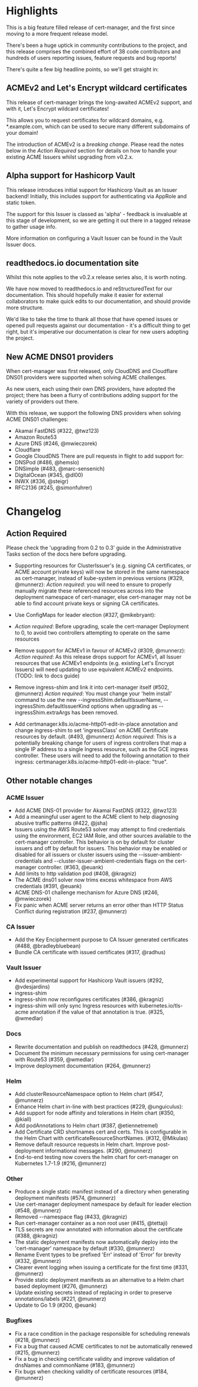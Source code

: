 # Highlights
This is a big feature filled release of cert-manager, and the first since moving to a
more frequent release model.

There's been a huge uptick in community contributions to the project, and this release
comprises the combined effort of 38 code contributors and hundreds of users reporting
issues, feature requests and bug reports!

There's quite a few big headline points, so we'll get straight in:

## ACMEv2 and Let's Encrypt wildcard certificates
This release of cert-manager brings the long-awaited ACMEv2 support, and with it, Let's Encrypt
wildcard certificates!

This allows you to request certificates for wildcard domains, e.g. \*.example.com, which can be used
to secure many different subdomains of your domain!

The introduction of ACMEv2 is a *breaking change*. Please read the notes below in the *Action Required*
section for details on how to handle your existing ACME Issuers whilst upgrading from v0.2.x.

## Alpha support for Hashicorp Vault
This release introduces initial support for Hashicorp Vault as an Issuer backend! Initially, this includes support for authenticating via AppRole and static token.

The support for this Issuer is classed as 'alpha' - feedback is invaluable at this stage of development, so we are getting it out there in a tagged release to gather usage info.

More information on configuring a Vault Issuer can be found in the Vault Issuer docs.

## readthedocs.io documentation site
Whilst this note applies to the v0.2.x release series also, it is worth noting.

We have now moved to readthedocs.io and reStructuredText for our documentation.
This should hopefully make it easier for external collaborators to make quick edits
to our documentation, and should provide more structure.

We'd like to take the time to thank all those that have opened issues or opened pull requests against
our documentation - it's a difficult thing to get right, but it's imperative our documentation is
clear for new users adopting the project.

## New ACME DNS01 providers
When cert-manager was first released, only CloudDNS and Cloudflare DNS01 providers were
supported when solving ACME challenges.

As new users, each using their own DNS providers, have adopted the project; there has been
a flurry of contributions adding support for the variety of providers out there.

With this release, we support the following DNS providers when solving ACME DNS01 challenges:

- Akamai FastDNS (#322, @twz123)
- Amazon Route53
- Azure DNS (#246, @mwieczorek)
- Cloudflare
- Google CloudDNS
There are pull requests in flight to add support for:
- DNSPod (#486, @hemslo)
- DNSimple (#483, @marc-sensenich)
- DigitalOcean (#345, @dl00)
- INWX (#336, @steigr)
- RFC2136 (#245, @simonfuhrer)

# Changelog
## Action Required
Please check the 'upgrading from 0.2 to 0.3' guide in the Administrative Tasks section of the docs here before upgrading.

- Supporting resources for ClusterIssuer's (e.g. signing CA certificates, or ACME account private keys) will now be stored in the same namespace as cert-manager, instead of kube-system in previous versions (#329, @munnerz):
  *Action required*: you will need to ensure to properly manually migrate these referenced resources across into the deployment namespace of cert-manager, else cert-manager may not be able to find account private keys or signing CA certificates.

- Use ConfigMaps for leader election (#327, @mikebryant):
- *Action required*: Before upgrading, scale the cert-manager Deployment to 0, to avoid two controllers attempting to operate on the same resources

- Remove support for ACMEv1 in favour of ACMEv2 (#309, @munnerz):
  *Action required*: As this release drops support for ACMEv1, all Issuer resources that use ACMEv1 endpoints (e.g. existing Let's Encrypt Issuers) will need updating to use equivalent ACMEv2 endpoints. (TODO: link to docs guide)

- Remove ingress-shim and link it into cert-manager itself (#502, @munnerz)
 *Action required*: You must change your 'helm install' command to use the new --ingressShim.defaultIssuerName, --ingressShim.defaultIssuerKind options when upgrading as --ingressShim.extraArgs has been removed.

- Add certmanager.k8s.io/acme-http01-edit-in-place annotation and change ingress-shim to set 'ingressClass' on ACME Certificate resources by default. (#493, @munnerz)
 *Action required*: This is a potentially breaking change for users of ingress controllers that map a single IP address to a single Ingress resource, such as the GCE ingress controller. These users will need to add the following annotation to their ingress: certmanager.k8s.io/acme-http01-edit-in-place: "true".

## Other notable changes
### ACME Issuer
- Add ACME DNS-01 provider for Akamai FastDNS (#322, @twz123)
- Add a meaningful user agent to the ACME client to help diagnosing abusive traffic patterns (#422, @jsha)
- Issuers using the AWS Route53 solver may attempt to find credentials using the environment, EC2 IAM Role, and other sources available to the cert-manager controller. This behavior is on by default for cluster issuers and off by default for issuers. This behavior may be enabled or disabled for all issuers or cluster issuers using the --issuer-ambient-credentials and --cluster-issuer-ambient-credentials flags on the cert-manager controller. (#363, @euank)
- Add limits to http validation pod (#408, @kragniz)
- The ACME dns01 solver now trims excess whitespace from AWS credentials (#391, @euank)
- ACME DNS-01 challenge mechanism for Azure DNS (#246, @mwieczorek)
- Fix panic when ACME server returns an error other than HTTP Status Conflict during registration (#237, @munnerz)
### CA Issuer
- Add the Key Encipherment purpose to CA Issuer generated certificates (#488, @bradleybluebean)
- Bundle CA certificate with issued certificates (#317, @radhus)
### Vault Issuer
- Add experimental support for Hashicorp Vault issuers (#292, @vdesjardins)
- ingress-shim
- ingress-shim now reconfigures certificates (#386, @kragniz)
- ingress-shim will only sync Ingress resources with kubernetes.io/tls-acme annotation if the value of that annotation is true. (#325, @wmedlar)
### Docs
- Rewrite documentation and publish on readthedocs (#428, @munnerz)
- Document the minimum necessary permissions for using cert-manager with Route53 (#359, @wmedlar)
- Improve deployment documentation (#264, @munnerz)
### Helm
- Add clusterResourceNamespace option to Helm chart (#547, @munnerz)
- Enhance Helm chart in-line with best practices (#229, @unguiculus):
- Add support for node affinity and tolerations in Helm chart (#350, @kiall)
- Add podAnnotations to Helm chart (#387, @etiennetremel)
- Add Certificate CRD shortnames cert and certs. This is configurable in the Helm Chart with certificateResourceShortNames. (#312, @Mikulas)
- Remove default resource requests in Helm chart. Improve post-deployment informational messages. (#290, @munnerz)
- End-to-end testing now covers the helm chart for cert-manager on Kubernetes 1.7-1.9 (#216, @munnerz)
### Other
- Produce a single static manifest instead of a directory when generating deployment manifests (#574, @munnerz)
- Use cert-manager deployment namespace by default for leader election (#548, @munnerz)
- Removed --namespace flag (#433, @kragniz)
- Run cert-manager container as a non root user (#415, @tettaji)
- TLS secrets are now annotated with information about the certificate (#388, @kragniz)
- The static deployment manifests now automatically deploy into the 'cert-manager' namespace by default (#330, @munnerz)
- Rename Event types to be prefixed 'Err' instead of 'Error' for brevity (#332, @munnerz)
- Clearer event logging when issuing a certificate for the first time (#331, @munnerz)
- Provide static deployment manifests as an alternative to a Helm chart based deployment (#276, @munnerz)
- Update existing secrets instead of replacing in order to preserve annotations/labels (#221, @munnerz)
- Update to Go 1.9 (#200, @euank)
### Bugfixes
- Fix a race condition in the package responsible for scheduling renewals (#218, @munnerz)
- Fix a bug that caused ACME certificates to not be automatically renewed (#215, @munnerz)
- Fix a bug in checking certificate validity and improve validation of dnsNames and commonName (#183, @munnerz)
- Fix bugs when checking validity of certificate resources (#184, @munnerz)
